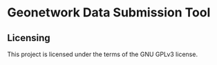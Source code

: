 # Geonetwork Data Submission Tool

## Licensing
This project is licensed under the terms of the GNU GPLv3 license.